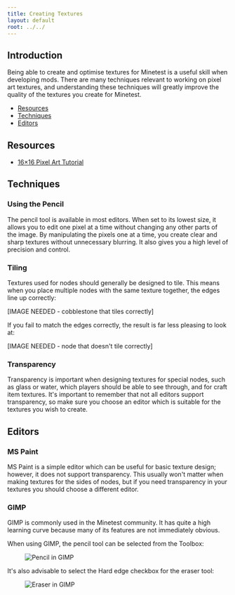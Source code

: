 ```yaml
---
title: Creating Textures
layout: default
root: ../../
---
```


## Introduction

Being able to create and optimise textures for Minetest is a useful skill
when developing mods. There are many techniques relevant to working on
pixel art textures, and understanding these techniques will greatly improve
the quality of the textures you create for Minetest.

* [Resources](#resources)
* [Techniques](#techniques)
* [Editors](#editors)

## Resources

* [16×16 Pixel Art Tutorial](http://www.photonstorm.com/art/tutorials-art/16x16-pixel-art-tutorial)

## Techniques

### Using the Pencil

The pencil tool is available in most editors. When set to its lowest size,
it allows you to edit one pixel at a time without changing any other parts
of the image. By manipulating the pixels one at a time, you create clear
and sharp textures without unnecessary blurring. It also gives you a high
level of precision and control.

### Tiling

Textures used for nodes should generally be designed to tile. This means
when you place multiple nodes with the same texture together, the edges line
up correctly:

[IMAGE NEEDED - cobblestone that tiles correctly]

If you fail to match the edges correctly, the result is far less pleasing
to look at:

[IMAGE NEEDED - node that doesn't tile correctly]

### Transparency

Transparency is important when designing textures for special nodes,
such as glass or water, which players should be able to see through,
and for craft item textures.
It's important to remember that not all editors support transparency,
so make sure you choose an editor which is suitable for the textures
you wish to create.

## Editors

### MS Paint

MS Paint is a simple editor which can be useful for basic texture
design; however, it does not support transparency.
This usually won't matter when making textures for the sides of nodes,
but if you need transparency in your textures you should choose a
different editor.

### GIMP

GIMP is commonly used in the Minetest community. It has quite a high
learning curve because many of its features are not immediately
obvious.

When using GIMP, the pencil tool can be selected from the Toolbox:

<figure>
    <img src="{{ page.root }}/static/pixel_art_gimp_pencil.png" alt="Pencil in GIMP">
</figure>

It's also advisable to select the Hard edge checkbox for the eraser tool:

<figure>
    <img src="{{ page.root }}/static/pixel_art_gimp_rubber.png" alt="Eraser in GIMP">
</figure>
